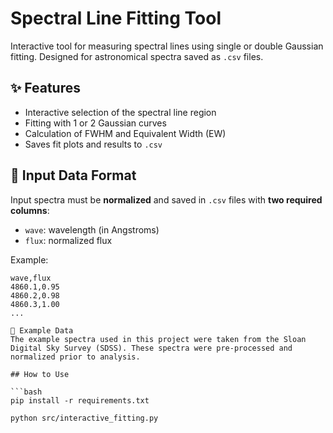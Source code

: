 # Spectral Line Fitting Tool

Interactive tool for measuring spectral lines using single or double Gaussian fitting. Designed for astronomical spectra saved as `.csv` files.

## ✨ Features

- Interactive selection of the spectral line region
- Fitting with 1 or 2 Gaussian curves
- Calculation of FWHM and Equivalent Width (EW)
- Saves fit plots and results to `.csv`

## 📂 Input Data Format

Input spectra must be **normalized** and saved in `.csv` files with **two required columns**:

- `wave`: wavelength (in Angstroms)
- `flux`: normalized flux

Example:

```csv
wave,flux
4860.1,0.95
4860.2,0.98
4860.3,1.00
...

🧪 Example Data
The example spectra used in this project were taken from the Sloan Digital Sky Survey (SDSS). These spectra were pre-processed and normalized prior to analysis.

## How to Use

```bash
pip install -r requirements.txt

python src/interactive_fitting.py

